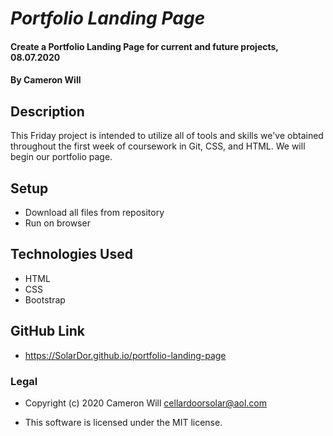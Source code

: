 # _Portfolio Landing Page_

#### Create a Portfolio Landing Page for current and future projects, 08.07.2020

#### By Cameron Will

## Description

This Friday project is intended to utilize all of tools and skills we've obtained throughout the first week of coursework in Git, CSS, and HTML. We will begin our portfolio page.

## Setup

* Download all files from repository
* Run on browser

## Technologies Used

* HTML
* CSS
* Bootstrap

## GitHub Link

* <https://SolarDor.github.io/portfolio-landing-page>

### Legal

* Copyright (c) 2020 Cameron Will <cellardoorsolar@aol.com>

* This software is licensed under the MIT license.